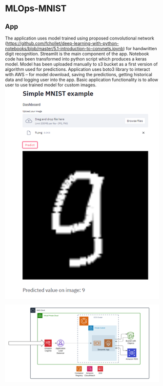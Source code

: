 # MLOps-MNIST

## App
The application uses model trained using proposed convolutional network (https://github.com/fchollet/deep-learning-with-python-notebooks/blob/master/5.1-introduction-to-convnets.ipynb) for handwritten digit recognition. Streamlit is the main component of the app. Notebook code has been transformed into python script which produces a keras model. Model has been uploaded manually to s3 bucket as a first version of algorithm used for predictions. Application uses boto3 library to interact with AWS – for model download, saving the predictions, getting historical data and logging user into the app. Basic application functionality is to allow user to use trained model for custom images.
![dashboard](/doc/dashboard.PNG)


![aws](/doc/aws.png)
